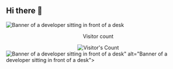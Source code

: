 ## Hi there 👋

<!--
**shubhanshu0006/shubhanshu0006** is a ✨ _special_ ✨ repository because its `README.md` (this file) appears on your GitHub profile.

Here are some ideas to get you started:

- 🔭 I’m currently working on ...
- 🌱 I’m currently learning ...
- 👯 I’m looking to collaborate on ...
- 🤔 I’m looking for help with ...
- 💬 Ask me about ...
- 📫 How to reach me: ...
- 😄 Pronouns: ...
- ⚡ Fun fact: ...
--><img src="https://github.com/{USERNAME}/{USERNAME}/blob/main/software-developer.png" alt="Banner of a developer sitting in front of a desk">
<div align="center"> 
  <p>Visitor count</p>
  <img src="https://profile-counter.glitch.me/shubhanshu0006/count.svg" alt="Visitor's Count" />
</div>
<img src="<img src="[https://github.com/{USERNAME}/{USERNAME}/blob/main/software-developer.png](https://github.com/shubhanshu0006/shubhanshu0006/blob/main/images%20(1).jpg?raw=true)" alt="Banner of a developer sitting in front of a desk">" alt="Banner of a developer sitting in front of a desk">
